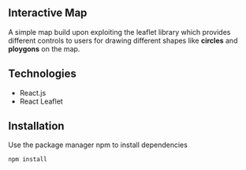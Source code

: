 
## Interactive Map
A simple map build upon exploiting the leaflet library which provides different controls to users for drawing different shapes like __circles__ and __ploygons__ on the map.

## Technologies
- React.js
- React Leaflet 
## Installation
Use the package manager npm to install dependencies
```
npm install
```
